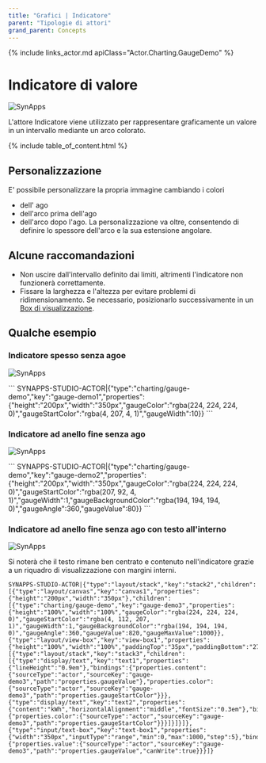 ```yaml
---
title: "Grafici | Indicatore"
parent: "Tipologie di attori"
grand_parent: Concepts
---
```


{% include links_actor.md apiClass="Actor.Charting.GaugeDemo" %}

# Indicatore di valore

![SynApps](../../assets/concepts/actor/charting_gauge/gauge.png)

L'attore Indicatore viene utilizzato per rappresentare graficamente un valore in un intervallo mediante un arco colorato.

{% include table_of_content.html %}

## Personalizzazione

E' possibile personalizzare la propria immagine cambiando i colori
- dell' ago
- dell'arco prima dell'ago
- dell'arco dopo l'ago.
La personalizzazione va oltre, consentendo di definire lo spessore dell'arco e la sua estensione angolare.

## Alcune raccomandazioni

- Non uscire dall'intervallo definito dai limiti, altrimenti l'indicatore non funzionerà correttamente.
- Fissare la larghezza e l'altezza per evitare problemi di ridimensionamento. Se necessario, posizionarlo successivamente in un [Box di visualizzazione](./layout-view-box.md).

## Qualche esempio

### Indicatore spesso senza agoe

<div class="code-example" markdown="1">

![SynApps](../../assets/concepts/actor/charting_gauge/gauge01.png)

</div>
```
SYNAPPS-STUDIO-ACTOR|{"type":"charting/gauge-demo","key":"gauge-demo1","properties":{"height":"200px","width":"350px","gaugeColor":"rgba(224, 224, 224, 0)","gaugeStartColor":"rgba(4, 207, 4, 1)","gaugeWidth":10}}
```

### Indicatore ad anello fine senza ago

<div class="code-example" markdown="1">

![SynApps](../../assets/concepts/actor/charting_gauge/gauge02.png)

</div>
```
SYNAPPS-STUDIO-ACTOR|{"type":"charting/gauge-demo","key":"gauge-demo2","properties":{"height":"200px","width":"350px","gaugeColor":"rgba(224, 224, 224, 0)","gaugeStartColor":"rgba(207, 92, 4, 1)","gaugeWidth":1,"gaugeBackgroundColor":"rgba(194, 194, 194, 0)","gaugeAngle":360,"gaugeValue":80}}
```

### Indicatore ad anello fine senza ago con testo all'interno

<div class="code-example" markdown="1">

![SynApps](../../assets/concepts/actor/charting_gauge/gauge03.gif)

Si noterà che il testo rimane ben centrato e contenuto nell'indicatore grazie a un riquadro di visualizzazione con margini interni.
</div>

```
SYNAPPS-STUDIO-ACTOR|{"type":"layout/stack","key":"stack2","children":[{"type":"layout/canvas","key":"canvas1","properties":{"height":"200px","width":"350px"},"children":[{"type":"charting/gauge-demo","key":"gauge-demo3","properties":{"height":"100%","width":"100%","gaugeColor":"rgba(224, 224, 224, 0)","gaugeStartColor":"rgba(4, 112, 207, 1)","gaugeWidth":1,"gaugeBackgroundColor":"rgba(194, 194, 194, 0)","gaugeAngle":360,"gaugeValue":820,"gaugeMaxValue":1000}},{"type":"layout/view-box","key":"view-box1","properties":{"height":"100%","width":"100%","paddingTop":"35px","paddingBottom":"27px","paddingRight":"115px","paddingLeft":"115px"},"children":[{"type":"layout/stack","key":"stack3","children":[{"type":"display/text","key":"text1","properties":{"lineHeight":"0.9em"},"bindings":{"properties.content":{"sourceType":"actor","sourceKey":"gauge-demo3","path":"properties.gaugeValue"},"properties.color":{"sourceType":"actor","sourceKey":"gauge-demo3","path":"properties.gaugeStartColor"}}},{"type":"display/text","key":"text2","properties":{"content":"kWh","horizontalAlignment":"middle","fontSize":"0.3em"},"bindings":{"properties.color":{"sourceType":"actor","sourceKey":"gauge-demo3","path":"properties.gaugeStartColor"}}}]}]}]},{"type":"input/text-box","key":"text-box1","properties":{"width":"350px","inputType":"range","min":0,"max":1000,"step":5},"bindings":{"properties.value":{"sourceType":"actor","sourceKey":"gauge-demo3","path":"properties.gaugeValue","canWrite":true}}}]}
```
